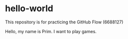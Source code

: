 # hello-world
This repository is for practicing the GitHub Flow (6688127)

Hello, my name is Prim. I want to play games.
